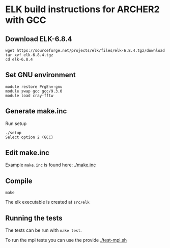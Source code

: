 # ELK build instructions for ARCHER2 with GCC


## Download ELK-6.8.4
```
wget https://sourceforge.net/projects/elk/files/elk-6.8.4.tgz/download
tar xvf elk-6.8.4.tgz
cd elk-6.8.4
```

## Set GNU environment

```
module restore PrgEnv-gnu
module swap gcc gcc/9.3.0
module load cray-fftw
```

## Generate make.inc

Run setup

```
./setup
Select option 2 (GCC)
```

## Edit make.inc

Example `make.inc` is found here: [./make.inc](./make.inc)

## Compile
```
make
```

The elk executable is created at `src/elk`

## Running the tests

The tests can be run with `make test`.

To run the mpi tests you can use the provide [./test-mpi.sh](./test-mpi.sh)
